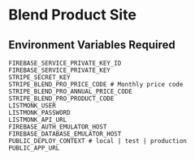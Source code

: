 # Blend Product Site

## Environment Variables Required

```
FIREBASE_SERVICE_PRIVATE_KEY_ID
FIREBASE_SERVICE_PRIVATE_KEY
STRIPE_SECRET_KEY
STRIPE_BLEND_PRO_PRICE_CODE # Monthly price code
STRIPE_BLEND_PRO_ANNUAL_PRICE_CODE
STRIPE_BLEND_PRO_PRODUCT_CODE
LISTMONK_USER
LISTMONK_PASSWORD
LISTMONK_API_URL
FIREBASE_AUTH_EMULATOR_HOST
FIREBASE_DATABASE_EMULATOR_HOST
PUBLIC_DEPLOY_CONTEXT # local | test | production
PUBLIC_APP_URL
```
